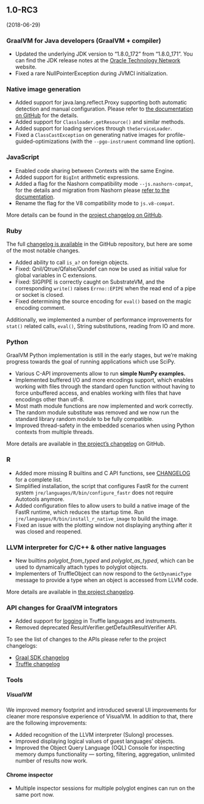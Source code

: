 ## 1.0-RC3
(2018-06-29)
### GraalVM for Java developers (GraalVM + compiler)

* Updated the underlying JDK version to “1.8.0_172” from “1.8.0_171”. You can find the JDK release notes at the [Oracle Technology Network](http://www.oracle.com/technetwork/java/javase/8u172-relnotes-4308893.html) website.
* Fixed a rare NullPointerException during JVMCI initialization.

### Native image generation

* Added support for java.lang.reflect.Proxy supporting both automatic detection and manual configuration. Please refer to [the documentation on GitHub](https://github.com/oracle/graal/blob/master/substratevm/DYNAMIC_PROXY.md) for the details.
* Added support for `Classloader.getResource()` and similar methods.
* Added support for loading services through `theServiceLoader`.
* Fixed a `ClassCastException` on generating native images for profile-guided-optimizations (with the `--pgo-instrument` command line option).

### JavaScript

* Enabled code sharing between Contexts with the same Engine.
* Added support for `BigInt` arithmetic expressions.
* Added a flag for the Nashorn compatibility mode `--js.nashorn-compat`, for the details and migration from Nashorn please [refer to the documentation](https://github.com/graalvm/graaljs/blob/master/docs/user/NashornMigrationGuide.md).
* Rename the flag for the V8 compatibility mode to `js.v8-compat`.

More details can be found in the [project changelog on GitHub](https://github.com/graalvm/graaljs/blob/master/CHANGELOG.md#version-100-rc3).

### Ruby

The full [changelog is available](https://github.com/oracle/truffleruby/blob/master/CHANGELOG.md#10-rc-3-2-july-2018) in the GitHub repository, but here are some of the most notable changes.

* Added ability to call `is_a?` on foreign objects.
* Fixed: Qnil/Qtrue/Qfalse/Qundef can now be used as initial value for global variables in C extensions.
* Fixed: SIGPIPE is correctly caught on SubstrateVM, and the corresponding `write()` raises `Errno::EPIPE` when the read end of a pipe or socket is closed.
* Fixed determining the source encoding for `eval()` based on the magic encoding comment.

Additionally, we implemented a number of performance improvements for `stat()` related calls, `eval()`, String substitutions, reading from IO and more.

### Python

GraalVM Python implementation is still in the early stages, but we’re making progress towards the goal of running applications which use SciPy.

* Various C-API improvements allow to run **simple NumPy examples.**
* Implemented buffered I/O and more encodings support, which enables working with files through the standard open function without having to force unbuffered access, and enables working with files that have encodings other than utf-8.
* Most math module functions are now implemented and work correctly.
* The random module substitute was removed and we now run the standard library random module to be fully compatible.
* Improved thread-safety in the embedded scenarios when using Python contexts from multiple threads.

More details are available in [the project’s changelog](https://github.com/graalvm/graalpython/blob/master/CHANGELOG.md#version-100-rc3) on GitHub.

### R

* Added more missing R builtins and C API functions, see [CHANGELOG](https://github.com/oracle/fastr/blob/master/CHANGELOG.md#10-rc-3) for a complete list.
* Simplified installation, the script that configures FastR for the current system  `jre/languages/R/bin/configure_fastr` does not require Autotools anymore.
* Added configuration files to allow users to build a native image of the FastR runtime, which reduces the startup time. Run `jre/languages/R/bin/install_r_native_image` to build the image.
* Fixed an issue with the plotting window not displaying anything after it was closed and reopened.

### LLVM interpreter for C/C++ & other native languages

* New builtins _polyglot_from_typed_ and _polyglot_as_typed_, which can be used to dynamically attach types to polyglot objects.
* Implementers of TruffleObject can now respond to the `GetDynamicType` message to provide a type when an object is accessed from LLVM code.

More details are available in [the project changelog](https://github.com/graalvm/sulong/blob/master/CHANGELOG.md).

### API changes for GraalVM integrators

* Added support for [logging](http://www.graalvm.org/sdk/javadoc/org/graalvm/polyglot/Context.Builder.html#logHandler-java.util.logging.Handler-) in Truffle languages and instruments.
* Removed deprecated ResultVerifier.getDefaultResultVerifier API.

To see the list of changes to the APIs please refer to the project changelogs:

* [Graal SDK changelog](https://github.com/oracle/graal/blob/master/sdk/CHANGELOG.md#version-10-rc3)
* [Truffle changelog](https://github.com/oracle/graal/blob/master/truffle/CHANGELOG.md#version-100-rc3)

### Tools

##### VisualVM

We improved memory footprint and introduced several UI improvements for cleaner more responsive experience of VisualVM. In addition to that, there are the following improvements:

* Added recognition of the LLVM interpreter (Sulong) processes.
* Improved displaying logical values of guest languages’ objects.
* Improved the Object Query Language (OQL) Console for inspecting memory dumps functionality — sorting, filtering, aggregation, unlimited number of results now work.

#### Chrome inspector

* Multiple inspector sessions for multiple polyglot engines can run on the same port now.

